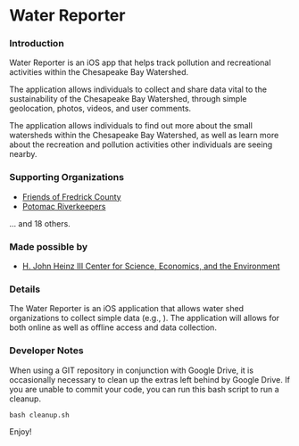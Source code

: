 # Water Reporter

### Introduction

Water Reporter is an iOS app that helps track pollution and recreational activities within the Chesapeake Bay Watershed.

The application allows individuals to collect and share data vital to the sustainability of the Chesapeake Bay Watershed, through simple geolocation, photos, videos, and user comments.

The application allows individuals to find out more about the small watersheds within the Chesapeake Bay Watershed, as well as learn more about the recreation and pollution activities other individuals are seeing nearby.

### Supporting Organizations

- [Friends of Fredrick County](http://www.friendsoffrederickcounty.org/)
- [Potomac Riverkeepers](http://www.potomacriverkeeper.org/)

... and 18 others.

### Made possible by

- [H. John Heinz III Center for Science, Economics, and the Environment](http://www.heinzcenter.org/)

### Details

The Water Reporter is an iOS application that allows water shed organizations to collect simple data (e.g., ). The application will allows for both online as well as offline access and data collection.

### Developer Notes

When using a GIT repository in conjunction with Google Drive, it is occasionally necessary to clean up the extras left behind by Google Drive. If you are unable to commit your code, you can run this bash script to run a cleanup.

    bash cleanup.sh


Enjoy!    
